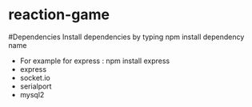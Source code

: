 # reaction-game

#Dependencies
Install dependencies by typing npm install dependency name
- For example for express : npm install express 
- express
- socket.io 
- serialport 
- mysql2
